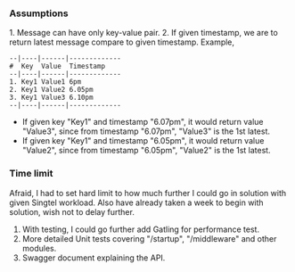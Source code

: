 <h3>Assumptions</h3>
1. Message can have only key-value pair.
2. If given timestamp, we are to return latest message compare to given timestamp.
Example,

   
````
--|----|------|-------------
#  Key  Value  Timestamp
--|----|------|-------------
1. Key1 Value1 6pm
2. Key1 Value2 6.05pm
3. Key1 Value3 6.10pm
--|----|------|-------------
````

- If given key "Key1" and timestamp "6.07pm", it would return value "Value3",
since from timestamp "6.07pm", "Value3" is the 1st latest.
- If given key "Key1" and timestamp "6.05pm", it would return value "Value2",
since from timestamp "6.05pm", "Value2" is the 1st latest.
  

<h3>Time limit</h3>
Afraid, I had to set hard limit to how much further I could go in solution with given Singtel workload. 
Also have already taken a week to begin with solution, wish not to delay further. 

1. With testing, I could go further add Gatling for performance test.
2. More detailed Unit tests covering "/startup", "/middleware" and other modules.
3. Swagger document explaining the API.
